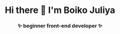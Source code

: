 <h1 align="center">Hi there 👋 I'm Boiko Juliya</h1>
<h3 align="center">✨ beginner front-end developer ✨ </h3>
